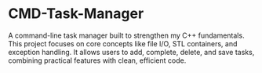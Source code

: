 # CMD-Task-Manager
A command-line task manager built to strengthen my C++ fundamentals. This project focuses on core concepts like file I/O, STL containers, and exception handling. It allows users to add, complete, delete, and save tasks, combining practical features with clean, efficient code.
